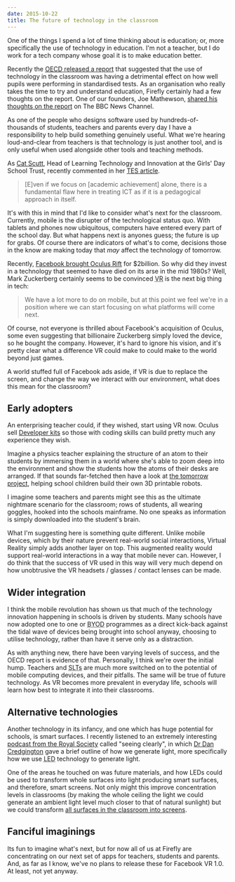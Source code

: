 ```yaml
---
date: 2015-10-22
title: The future of technology in the classroom
---
```

One of the things I spend a lot of time thinking about is education; or, more specifically the use of technology in education. I'm not a teacher, but I do work for a tech company whose goal it is to make education better.

Recently the [<abbr title=" Organisation for Economic Co-operation and Development">OECD</abbr> released a report](https://www.tes.com/news/school-news/breaking-news/frequent-use-school-computers-impairs-learning-finds-international) that suggested that the use of technology in the classroom was having a detrimental effect on how well pupils were performing in standardised tests. As an organisation who really takes the time to try and understand education, Firefly certainly had a few thoughts on the report. One of our founders, Joe Mathewson, [shared his thoughts on the report](http://fireflylearning.com/blog/is-technology-good-or-bad-for-schools) on The BBC News Channel.

As one of the people who designs software  used by hundreds-of-thousands of students, teachers and parents every day I have a responsibility to help build something genuinely useful. What we're hearing loud-and-clear from teachers is that technology is just another tool, and is only useful when used alongside other tools and teaching methods.

As [Cat Scutt](https://twitter.com/CatScutt), Head of Learning Technology and Innovation at the Girls' Day School Trust, recently commented in her [TES article](https://www.tes.com/news/school-news/breaking-views/yin-and-yang-using-mobile-technology-classroom).

> [E]ven if we focus on [academic achievement] alone, there is a fundamental flaw here in treating ICT as if it is a pedagogical approach in itself.

It's with this in mind that I'd like to consider what's next for the classroom. Currently, mobile is the disrupter of the technological status quo. With tablets and phones now ubiquitous, computers have entered every part of the school day. But what happens next is anyones guess; the future is up for grabs. Of course there are indicators of what's to come, decisions those in the know are making today that _may_ affect the technology of tomorrow.

Recently, [Facebook brought Oculus Rift](https://www.facebook.com/zuck/posts/10101319050523971) for $2billion. So why did they invest in a technology that seemed to have died on its arse in the mid 1980s? Well, Mark Zuckerberg certainly seems to be convinced <abbr title="Virtual Reality">VR</abbr> is the next big thing in tech:

> We have a lot more to do on mobile, but at this point we feel we're in a position where we can start focusing on what platforms will come next.

Of course, not everyone is thrilled about Facebook's acquisition of Oculus, some even suggesting that billionaire Zuckerberg simply loved the device, so he bought the company. However, it's hard to ignore his vision, and it's pretty clear what a difference VR could make to could make to the world beyond just games.

A world stuffed full of Facebook ads aside, if VR is due to replace the screen, and change the way we interact with our environment, what does this mean for the classroom?

## Early adopters

An enterprising teacher could, if they wished, start using VR now. Oculus sell [Developer kits](https://www.oculus.com/en-us/dk2/) so those with coding skills can build pretty much any experience they wish.

Imagine a physics teacher explaining the structure of an atom to their students by immersing them in a world where she's able to zoom deep into the environment and show the students how the atoms of their desks are arranged. If that sounds far-fetched then have a look at [the tomorrow project](http://tomorrow-projects.com/classroom/), helping school children build their own 3D printable robots.

I imagine some teachers and parents might see this as the ultimate nightmare scenario for the classroom; rows of students, all wearing goggles, hooked into the schools mainframe. No one speaks as information is simply downloaded into the student's brain.

What I'm suggesting here is something quite different. Unlike mobile devices, which by their nature prevent real-world social interactions, Virtual Reality simply adds another layer on top. This augmented reality would support real-world interactions in a way that mobile never can. However, I do think that the success of VR used in this way will very much depend on how unobtrusive the VR headsets / glasses / contact lenses can be made.

## Wider integration

I think the mobile revolution has shown us that much of the technology innovation happening in schools is driven by students. Many schools have now adopted one to one or <abbr title="Bring Your Own Device">BYOD</abbr> programmes as a direct kick-back against the tidal wave of devices being brought into school anyway, choosing to utilise technology, rather than have it serve only as a distraction.

As with anything new, there have been varying levels of success, and the OECD report is evidence of that. Personally, I think we're over the initial hump. Teachers and <abbr title="Senior Leadership Teams">SLTs</abbr> are much more switched on to the potential of mobile computing devices, and their pitfalls. The same will be true of future technology. As VR becomes more prevalent in everyday life, schools will learn how best to integrate it into their classrooms.

## Alternative technologies

Another technology in its infancy, and one which has huge potential for schools, is smart surfaces. I recently listened to an extremely interesting [podcast from the Royal Society](https://royalsociety.org/stay-in-touch/rss/) called "seeing clearly", in which [Dr Dan Credgington](http://www.phy.cam.ac.uk/directory/dr-dan-credgington) gave a brief outline of how we generate light, more specifically how we use <abbr title="Light Emitting Diode">LED</abbr> technology to generate light.

One of the areas he touched on was future materials, and how LEDs could be used to transform whole surfaces into light producing smart surfaces, and therefore, smart screens. Not only might this improve concentration levels in classrooms (by making the whole ceiling the light we could generate an ambient light level much closer to that of natural sunlight) but we could transform [all surfaces in the classroom into screens](https://en.wikipedia.org/wiki/Holodeck).

## Fanciful imaginings

Its fun to imagine what's next, but for now all of us at Firefly are concentrating on our next set of apps for teachers, students and parents. And, as far as I know, we've no plans to release these for Facebook VR 1.0. At least, not yet anyway.
